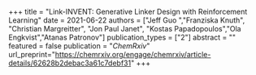 +++
title = "Link-INVENT: Generative Linker Design with Reinforcement Learning"
date = 2021-06-22
authors = ["Jeff Guo ","Franziska Knuth", "Christian Margreitter", "Jon Paul Janet", 
"Kostas Papadopoulos","Ola Engkvist","Atanas Patronov"]
publication_types = ["2"]
abstract = ""
featured = false
publication = "*ChemRxiv*"
url_preprint="https://chemrxiv.org/engage/chemrxiv/article-details/62628b2debac3a61c7debf31"
+++
